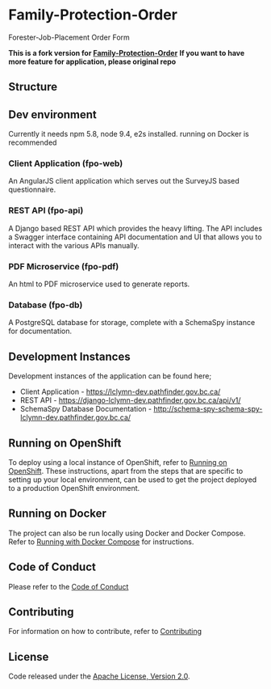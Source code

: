 # Family-Protection-Order
Forester-Job-Placement Order Form

__This is a fork version for [Family-Protection-Order]( https://github.com/bcgov/Family-Protection-Order )__
__If you want to have more feature for application, please  original repo__

## Structure

## Dev environment
Currently it needs npm 5.8, node 9.4, e2s installed. 
running on Docker is recommended

### Client Application (fpo-web)
An AngularJS client application which serves out the SurveyJS based questionnaire.

###	REST API (fpo-api)
A Django based REST API which provides the heavy lifting.  The API includes a Swagger interface containing API documentation and UI that allows you to interact with the various APIs manually.

### PDF Microservice (fpo-pdf)
An html to PDF microservice used to generate reports.

###	Database (fpo-db)
A PostgreSQL database for storage, complete with a SchemaSpy instance for documentation.

## Development Instances

Development instances of the application can be found here;
* Client Application - https://lclymn-dev.pathfinder.gov.bc.ca/
* REST API - https://django-lclymn-dev.pathfinder.gov.bc.ca/api/v1/
* SchemaSpy Database Documentation - http://schema-spy-schema-spy-lclymn-dev.pathfinder.gov.bc.ca/

## Running on OpenShift

To deploy using a local instance of OpenShift, refer to [Running on OpenShift](./RunningOnOpenShift.md).  These instructions, apart from the steps that are specific to setting up your local environment, can be used to get the project deployed to a production OpenShift environment.

## Running on Docker

The project can also be run locally using Docker and Docker Compose.  Refer to [Running with Docker Compose](./docker/README.md) for instructions.


## Code of Conduct

Please refer to the [Code of Conduct](./CODE_OF_CONDUCT.md) 

## Contributing

For information on how to contribute, refer to [Contributing](CONTRIBUTING.md)

## License

Code released under the [Apache License, Version 2.0](./LICENSE).
